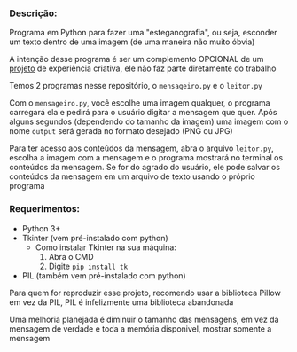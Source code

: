 ### Descrição:

Programa em Python para fazer uma "esteganografia", ou seja, esconder um texto dentro de uma imagem (de uma maneira não muito óbvia)

A intenção desse programa é ser um complemento OPCIONAL de um [projeto](https://github.com/danielnowakassis/Experi-ncia-Criativa-PUCPR) de experiência criativa, ele não faz parte diretamente do trabalho

Temos 2 programas nesse repositório, o  `mensageiro.py` e o `leitor.py`

Com o `mensageiro.py`, você escolhe uma imagem qualquer, o programa carregará ela e pedirá para o usuário digitar a mensagem que quer. Após alguns segundos (dependendo do tamanho da imagem) uma imagem com o nome `output` será gerada no formato desejado (PNG ou JPG)

Para ter acesso aos conteúdos da mensagem, abra o arquivo `leitor.py`, escolha a imagem com a mensagem e o programa mostrará no terminal os conteúdos da mensagem. Se for do agrado do usuário, ele pode salvar os conteúdos da mensagem em um arquivo de texto usando o próprio programa

### Requerimentos:
- Python 3+
- Tkinter (vem pré-instalado com python)
  - Como instalar Tkinter na sua máquina:
    1. Abra o CMD
    2. Digite `pip install tk`
- PIL (também vem pré-instalado com python)

Para quem for reproduzir esse projeto, recomendo usar a biblioteca Pillow em vez da PIL, PIL é infelizmente uma biblioteca abandonada

Uma melhoria planejada é diminuir o tamanho das mensagens, em vez da mensagem de verdade e toda a memória disponivel, mostrar somente a mensagem
